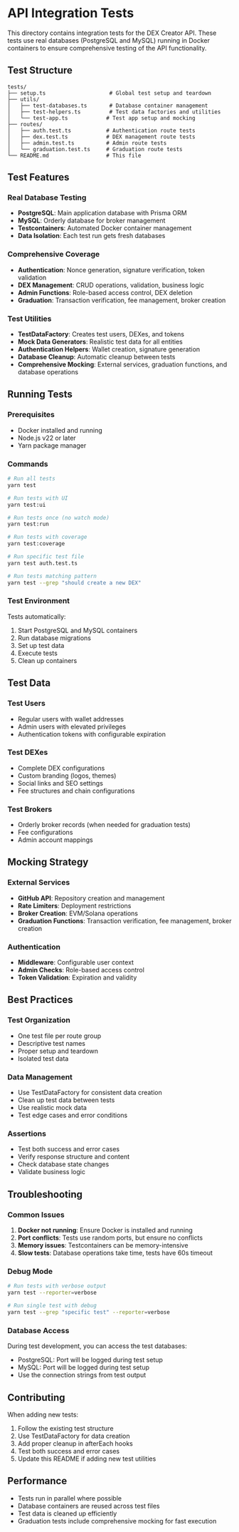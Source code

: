 # API Integration Tests

This directory contains integration tests for the DEX Creator API. These tests use real databases (PostgreSQL and MySQL) running in Docker containers to ensure comprehensive testing of the API functionality.

## Test Structure

```
tests/
├── setup.ts                    # Global test setup and teardown
├── utils/
│   ├── test-databases.ts       # Database container management
│   ├── test-helpers.ts         # Test data factories and utilities
│   └── test-app.ts            # Test app setup and mocking
├── routes/
│   ├── auth.test.ts           # Authentication route tests
│   ├── dex.test.ts            # DEX management route tests
│   ├── admin.test.ts          # Admin route tests
│   └── graduation.test.ts     # Graduation route tests
└── README.md                  # This file
```

## Test Features

### Real Database Testing
- **PostgreSQL**: Main application database with Prisma ORM
- **MySQL**: Orderly database for broker management
- **Testcontainers**: Automated Docker container management
- **Data Isolation**: Each test run gets fresh databases

### Comprehensive Coverage
- **Authentication**: Nonce generation, signature verification, token validation
- **DEX Management**: CRUD operations, validation, business logic
- **Admin Functions**: Role-based access control, DEX deletion
- **Graduation**: Transaction verification, fee management, broker creation

### Test Utilities
- **TestDataFactory**: Creates test users, DEXes, and tokens
- **Mock Data Generators**: Realistic test data for all entities
- **Authentication Helpers**: Wallet creation, signature generation
- **Database Cleanup**: Automatic cleanup between tests
- **Comprehensive Mocking**: External services, graduation functions, and database operations

## Running Tests

### Prerequisites
- Docker installed and running
- Node.js v22 or later
- Yarn package manager

### Commands

```bash
# Run all tests
yarn test

# Run tests with UI
yarn test:ui

# Run tests once (no watch mode)
yarn test:run

# Run tests with coverage
yarn test:coverage

# Run specific test file
yarn test auth.test.ts

# Run tests matching pattern
yarn test --grep "should create a new DEX"
```

### Test Environment

Tests automatically:
1. Start PostgreSQL and MySQL containers
2. Run database migrations
3. Set up test data
4. Execute tests
5. Clean up containers

## Test Data

### Test Users
- Regular users with wallet addresses
- Admin users with elevated privileges
- Authentication tokens with configurable expiration

### Test DEXes
- Complete DEX configurations
- Custom branding (logos, themes)
- Social links and SEO settings
- Fee structures and chain configurations

### Test Brokers
- Orderly broker records (when needed for graduation tests)
- Fee configurations
- Admin account mappings

## Mocking Strategy

### External Services
- **GitHub API**: Repository creation and management
- **Rate Limiters**: Deployment restrictions
- **Broker Creation**: EVM/Solana operations
- **Graduation Functions**: Transaction verification, fee management, broker creation

### Authentication
- **Middleware**: Configurable user context
- **Admin Checks**: Role-based access control
- **Token Validation**: Expiration and validity

## Best Practices

### Test Organization
- One test file per route group
- Descriptive test names
- Proper setup and teardown
- Isolated test data

### Data Management
- Use TestDataFactory for consistent data creation
- Clean up test data between tests
- Use realistic mock data
- Test edge cases and error conditions

### Assertions
- Test both success and error cases
- Verify response structure and content
- Check database state changes
- Validate business logic

## Troubleshooting

### Common Issues

1. **Docker not running**: Ensure Docker is installed and running
2. **Port conflicts**: Tests use random ports, but ensure no conflicts
3. **Memory issues**: Testcontainers can be memory-intensive
4. **Slow tests**: Database operations take time, tests have 60s timeout

### Debug Mode

```bash
# Run tests with verbose output
yarn test --reporter=verbose

# Run single test with debug
yarn test --grep "specific test" --reporter=verbose
```

### Database Access

During test development, you can access the test databases:
- PostgreSQL: Port will be logged during test setup
- MySQL: Port will be logged during test setup
- Use the connection strings from test output

## Contributing

When adding new tests:

1. Follow the existing test structure
2. Use TestDataFactory for data creation
3. Add proper cleanup in afterEach hooks
4. Test both success and error cases
5. Update this README if adding new test utilities

## Performance

- Tests run in parallel where possible
- Database containers are reused across test files
- Test data is cleaned up efficiently
- Graduation tests include comprehensive mocking for fast execution
